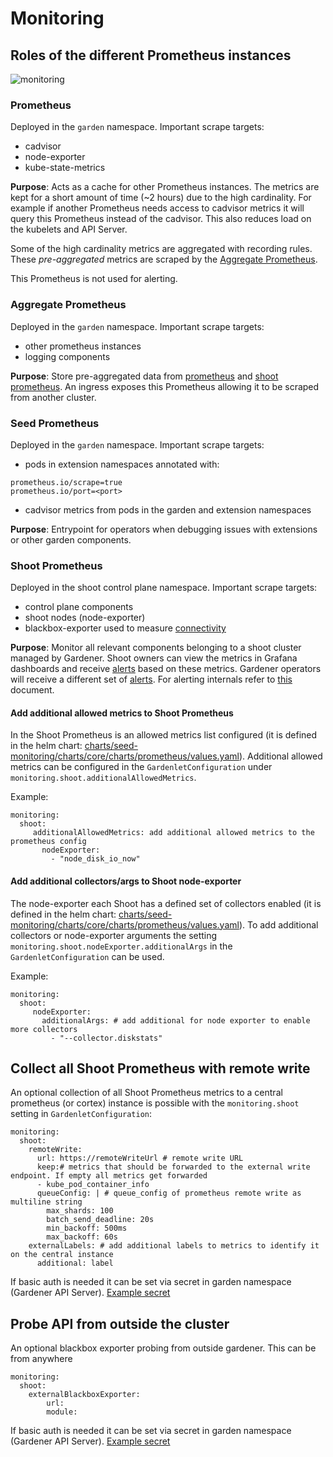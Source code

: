 # Monitoring

## Roles of the different Prometheus instances

![monitoring](./images/monitoring.png)

### Prometheus

Deployed in the `garden` namespace. Important scrape targets:

- cadvisor
- node-exporter
- kube-state-metrics

**Purpose**: Acts as a cache for other Prometheus instances. The metrics are kept for a short amount of time (~2 hours) due to the high cardinality. For example if another Prometheus needs access to cadvisor metrics it will query this Prometheus instead of the cadvisor. This also reduces load on the kubelets and API Server.

Some of the high cardinality metrics are aggregated with recording rules. These _pre-aggregated_ metrics are scraped by the [Aggregate Prometheus](#aggregate-prometheus).

This Prometheus is not used for alerting.

### Aggregate Prometheus

Deployed in the `garden` namespace. Important scrape targets:

- other prometheus instances
- logging components

**Purpose**: Store pre-aggregated data from [prometheus](#prometheus) and [shoot prometheus](#shoot-prometheus). An ingress exposes this Prometheus allowing it to be scraped from another cluster.

### Seed Prometheus

Deployed in the `garden` namespace. Important scrape targets:

- pods in extension namespaces annotated with:
```
prometheus.io/scrape=true
prometheus.io/port=<port>
```
- cadvisor metrics from pods in the garden and extension namespaces

**Purpose**: Entrypoint for operators when debugging issues with extensions or other garden components.

### Shoot Prometheus

Deployed in the shoot control plane namespace. Important scrape targets:

- control plane components
- shoot nodes (node-exporter)
- blackbox-exporter used to measure [connectivity](connectivity.md)

**Purpose**: Monitor all relevant components belonging to a shoot cluster managed by Gardener. Shoot owners can view the metrics in Grafana dashboards and receive [alerts](user_alerts.md) based on these metrics. Gardener operators will receive a different set of [alerts](operator_alerts.md). For alerting internals refer to [this](alerting.md) document.

#### Add additional allowed metrics to Shoot Prometheus

In the Shoot Prometheus is an allowed metrics list configured (it is defined in the helm chart: [charts/seed-monitoring/charts/core/charts/prometheus/values.yaml](../../charts/seed-monitoring/charts/core/charts/prometheus/values.yaml)). Additional allowed metrics can be configured in the `GardenletConfiguration` under `monitoring.shoot.additionalAllowedMetrics`. 

Example:
```
monitoring:
  shoot:
     additionalAllowedMetrics: add additional allowed metrics to the prometheus config
       nodeExporter:
         - "node_disk_io_now"
```

#### Add additional collectors/args to Shoot node-exporter

The node-exporter each Shoot has a defined set of collectors enabled (it is defined in the helm chart: [charts/seed-monitoring/charts/core/charts/prometheus/values.yaml](../../charts/shoot-core/components/charts/monitoring/values.yaml)). To add additional collectors or node-exporter arguments the setting `monitoring.shoot.nodeExporter.additionalArgs` in the `GardenletConfiguration` can be used.

Example:
```
monitoring:
  shoot:
     nodeExporter:
       additionalArgs: # add additional for node exporter to enable more collectors
         - "--collector.diskstats"
```

## Collect all Shoot Prometheus with remote write

An optional collection of all Shoot Prometheus metrics to a central prometheus (or cortex) instance is possible with the `monitoring.shoot` setting in `GardenletConfiguration`:
```
monitoring:
  shoot:
    remoteWrite:
      url: https://remoteWriteUrl # remote write URL
      keep:# metrics that should be forwarded to the external write endpoint. If empty all metrics get forwarded
      - kube_pod_container_info
      queueConfig: | # queue_config of prometheus remote write as multiline string
        max_shards: 100
        batch_send_deadline: 20s
        min_backoff: 500ms
        max_backoff: 60s
    externalLabels: # add additional labels to metrics to identify it on the central instance
      additional: label
```

If basic auth is needed it can be set via secret in garden namespace (Gardener API Server). [Example secret](../../example/10-secret-remote-write.yaml)

## Probe API from outside the cluster

An optional blackbox exporter probing from outside gardener. This can be from anywhere
```
monitoring:
  shoot:
    externalBlackboxExporter:
        url:
        module:
```

If basic auth is needed it can be set via secret in garden namespace (Gardener API Server). [Example secret](../../example/10-secret-external-blackbox-exporter.yaml)
